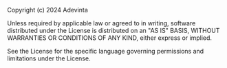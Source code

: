 Copyright (c) 2024 Adevinta

Unless required by applicable law or agreed to in writing, software distributed
under the License is distributed on an "AS IS" BASIS, WITHOUT WARRANTIES OR CONDITIONS
OF ANY KIND, either express or implied.

See the License for the specific language governing permissions and limitations under the License.